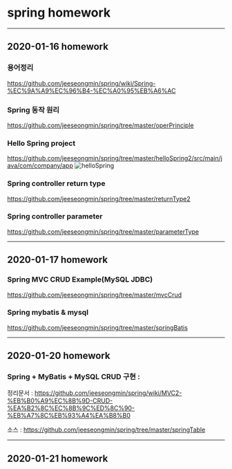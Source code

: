 # spring homework
------------------------
## 2020-01-16 homework

### 용어정리
https://github.com/jeeseongmin/spring/wiki/Spring-%EC%9A%A9%EC%96%B4-%EC%A0%95%EB%A6%AC

### Spring 동작 원리
https://github.com/jeeseongmin/spring/tree/master/operPrinciple

### Hello Spring project
https://github.com/jeeseongmin/spring/tree/master/helloSpring2/src/main/java/com/company/app
![helloSpring](https://user-images.githubusercontent.com/47960777/72499422-24537600-3875-11ea-8ccc-8e4e97d4f631.png)

### Spring controller return type
https://github.com/jeeseongmin/spring/tree/master/returnType2

### Spring controller parameter
https://github.com/jeeseongmin/spring/tree/master/parameterType

----------------------------
## 2020-01-17 homework

### Spring MVC CRUD Example(MySQL JDBC)
https://github.com/jeeseongmin/spring/tree/master/mvcCrud

### Spring mybatis & mysql
https://github.com/jeeseongmin/spring/tree/master/springBatis

----------------------------------
## 2020-01-20 homework

### Spring + MyBatis + MySQL CRUD 구현 :
정리문서 : https://github.com/jeeseongmin/spring/wiki/MVC2-%EB%B0%A9%EC%8B%9D-CRUD-%EA%B2%8C%EC%8B%9C%ED%8C%90-%EB%A7%8C%EB%93%A4%EA%B8%B0

소스 : https://github.com/jeeseongmin/spring/tree/master/springTable

------------------------------------
## 2020-01-21 homework

